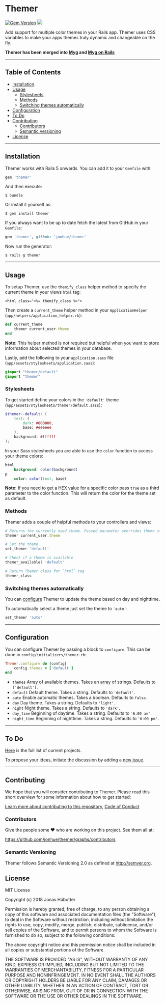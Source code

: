 # Themer

[![Gem Version](https://badge.fury.io/rb/themer.svg)](https://badge.fury.io/rb/themer) <img src="https://travis-ci.org/jonhue/themer.svg?branch=master" />

Add support for multiple color themes in your Rails app. Themer uses CSS variables to make your apps themes truly dynamic and changeable on the fly.

**Themer has been merged into [Myg](https://github.com/jonhue/myg) and [Myg on Rails](https://github.com/jonhue/myg-rails)**

---

## Table of Contents

* [Installation](#installation)
* [Usage](#usage)
    * [Stylesheets](#stylesheets)
    * [Methods](#methods)
    * [Switching themes automatically](#switching-themes-automatically)
* [Configuration](#configuration)
* [To Do](#to-do)
* [Contributing](#contributing)
    * [Contributors](#contributors)
    * [Semantic versioning](#semantic-versioning)
* [License](#license)

---

## Installation

Themer works with Rails 5 onwards. You can add it to your `Gemfile` with:

```ruby
gem 'themer'
```

And then execute:

    $ bundle

Or install it yourself as:

    $ gem install themer

If you always want to be up to date fetch the latest from GitHub in your `Gemfile`:

```ruby
gem 'themer', github: 'jonhue/themer'
```

Now run the generator:

    $ rails g themer

---

## Usage

To setup Themer, use the `themify_class` helper method to specify the current theme in your views `html` tag:

```erb
<html class="<%= themify_class %>">
```

Then create a `current_theme` helper method in your `ApplicationHelper` (`app/helpers/application_helper.rb`):

```ruby
def current_theme
    themer current_user.theme
end
```

**Note:** This helper method is not required but helpful when you want to store information about selected themes in your database.

Lastly, add the following to your `application.sass` file (`app/assets/stylesheets/application.sass`):

```sass
@import "themer/default"
@import "themer"
```

### Stylesheets

To get started define your colors in the `'default'` theme (`app/assets/stylesheets/themer/default.sass`):

```scss
$themer--default: (
    text: (
        dark: #000000,
        base: #eeeeee
    ),
    background: #ffffff
);
```

In your Sass stylesheets you are able to use the `color` function to access your theme colors:

```sass
html
    background: color(background)
p
    color: color(text, base)
```

**Note:** If you need to get a HEX value for a specific color pass `true` as a third parameter to the color function. This will return the color for the theme set as default.

### Methods

Themer adds a couple of helpful methods to your controllers and views:

```ruby
# Returns the currently used theme. Passed parameter overrides theme stored in cookies and default theme.
themer current_user.theme

# Set the theme
set_themer 'default'

# Check if a theme is available
themer_available? 'default'

# Return Themer class for `html` tag
themer_class
```

### Switching themes automatically

You can [configure](#configuration) Themer to update the theme based on day and nighttime.

To automatically select a theme just set the theme to `'auto'`:

```ruby
set_themer 'auto'
```

---

## Configuration

You can configure Themer by passing a block to `configure`. This can be done in `config/initializers/themer.rb`:

```ruby
Themer.configure do |config|
    config.themes = ['default']
end
```

* `themes` Array of available themes. Takes an array of strings. Defaults to `['default']`.
* `default` Default theme. Takes a string. Defaults to `'default'`.
* `auto` Enable automatic themes. Takes a boolean. Defaults to `false`.
* `day` Day theme. Takes a string. Defaults to `'light'`.
* `night` Night theme. Takes a string. Defaults to `'dark'`.
* `day_time` Beginning of daytime. Takes a string. Defaults to `'6:00 am'`.
* `night_time` Beginning of nighttime. Takes a string. Defaults to `'6:00 pm'`.

---

## To Do

[Here](https://github.com/jonhue/themer/projects/1) is the full list of current projects.

To propose your ideas, initiate the discussion by adding a [new issue](https://github.com/jonhue/themer/issues/new).

---

## Contributing

We hope that you will consider contributing to Themer. Please read this short overview for some information about how to get started:

[Learn more about contributing to this repository](CONTRIBUTING.md), [Code of Conduct](CODE_OF_CONDUCT.md)

### Contributors

Give the people some :heart: who are working on this project. See them all at:

https://github.com/jonhue/themer/graphs/contributors

### Semantic Versioning

Themer follows Semantic Versioning 2.0 as defined at http://semver.org.

## License

MIT License

Copyright (c) 2018 Jonas Hübotter

Permission is hereby granted, free of charge, to any person obtaining a copy
of this software and associated documentation files (the "Software"), to deal
in the Software without restriction, including without limitation the rights
to use, copy, modify, merge, publish, distribute, sublicense, and/or sell
copies of the Software, and to permit persons to whom the Software is
furnished to do so, subject to the following conditions:

The above copyright notice and this permission notice shall be included in all
copies or substantial portions of the Software.

THE SOFTWARE IS PROVIDED "AS IS", WITHOUT WARRANTY OF ANY KIND, EXPRESS OR
IMPLIED, INCLUDING BUT NOT LIMITED TO THE WARRANTIES OF MERCHANTABILITY,
FITNESS FOR A PARTICULAR PURPOSE AND NONINFRINGEMENT. IN NO EVENT SHALL THE
AUTHORS OR COPYRIGHT HOLDERS BE LIABLE FOR ANY CLAIM, DAMAGES OR OTHER
LIABILITY, WHETHER IN AN ACTION OF CONTRACT, TORT OR OTHERWISE, ARISING FROM,
OUT OF OR IN CONNECTION WITH THE SOFTWARE OR THE USE OR OTHER DEALINGS IN THE
SOFTWARE.
